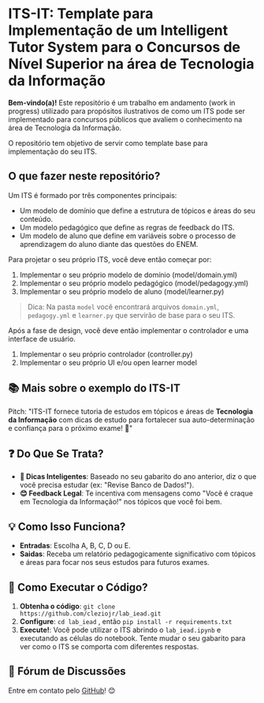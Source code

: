 # ITS-IT: Template para Implementação de um Intelligent Tutor System para o Concursos de Nível Superior na área de Tecnologia da Informação

**Bem-vindo(a)!** Este repositório é um trabalho em andamento (work in progress) utilizado para propósitos ilustrativos de como um ITS pode ser implementado para concursos públicos que avaliem o conhecimento na área de Tecnologia da Informação. 

O repositório tem objetivo de servir como template base para implementação do seu ITS. 

## O que fazer neste repositório?

Um ITS é formado por três componentes principais:

- Um modelo de domínio que define a estrutura de tópicos e áreas do seu conteúdo.
- Um modelo pedagógico que define as regras de feedback do ITS.
- Um modelo de aluno que define em variáveis sobre o processo de aprendizagem do aluno diante das questões do ENEM.

Para projetar o seu próprio ITS, você deve então começar por:

1. Implementar o seu próprio modelo de domínio (model/domain.yml)
2. Implementar o seu próprio modelo pedagógico (model/pedagogy.yml)
3. Implementar o seu próprio modelo de aluno (model/learner.py)

> Dica: Na pasta `model` você encontrará arquivos `domain.yml`, `pedagogy.yml` e `learner.py` que servirão de base para o seu ITS.

Após a fase de design, você deve então implementar o controlador e uma interface de usuário.

1. Implementar o seu próprio controlador (controller.py)
2. Implementar o seu próprio UI e/ou open learner model


## 📚 Mais sobre o exemplo do ITS-IT

 Pitch: "ITS-IT fornece tutoria de estudos em tópicos e áreas de **Tecnologia da Informação** com dicas de estudo para fortalecer sua auto-determinação e confiança para o próximo exame! 🚀"

## ❓ Do Que Se Trata?
- **📝 Dicas Inteligentes**: Baseado no seu gabarito do ano anterior, diz o que você precisa estudar (ex: "Revise Banco de Dados!").
- **😊 Feedback Legal**: Te incentiva com mensagens como "Você é craque em Tecnologia da Informação!" nos tópicos que você foi bem.

## 💡 Como Isso Funciona?
- **Entradas**: Escolha A, B, C, D ou E.
- **Saidas**: Receba um relatório pedagogicamente significativo com tópicos e áreas para focar nos seus estudos para futuros exames.

## 🏃 Como Executar o Código?
1.  **Obtenha o código**: `git clone https://github.com/cleziojr/lab_iead.git`
2.  **Configure**: `cd lab_iead` , então  `pip install -r requirements.txt`
3.  **Execute!**: Você pode utilizar o ITS abrindo o `lab_iead.ipynb` e executando as células do notebook. Tente mudar o seu gabarito para ver como o ITS se comporta com diferentes respostas.


## 💬 Fórum de Discussões
Entre em contato pelo [GitHub](https://github.com/cleziojr/lab_iead/issues)! 😊
